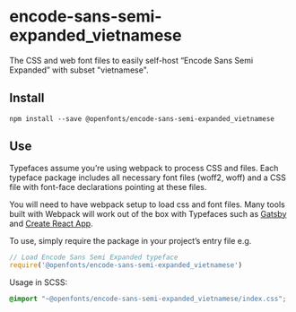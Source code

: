 
# encode-sans-semi-expanded_vietnamese

The CSS and web font files to easily self-host “Encode Sans Semi Expanded” with subset "vietnamese".

## Install

`npm install --save @openfonts/encode-sans-semi-expanded_vietnamese`

## Use

Typefaces assume you’re using webpack to process CSS and files. Each typeface
package includes all necessary font files (woff2, woff) and a CSS file with
font-face declarations pointing at these files.

You will need to have webpack setup to load css and font files. Many tools built
with Webpack will work out of the box with Typefaces such as [Gatsby](https://github.com/gatsbyjs/gatsby)
and [Create React App](https://github.com/facebookincubator/create-react-app).

To use, simply require the package in your project’s entry file e.g.

```javascript
// Load Encode Sans Semi Expanded typeface
require('@openfonts/encode-sans-semi-expanded_vietnamese')
```

Usage in SCSS:
```scss
@import "~@openfonts/encode-sans-semi-expanded_vietnamese/index.css";
```
